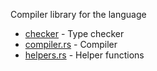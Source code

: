 Compiler library for the language

-   [checker](checker.rs) - Type checker
-   [compiler.rs](compiler.rs) - Compiler
-   [helpers.rs](helpers.rs) - Helper functions
